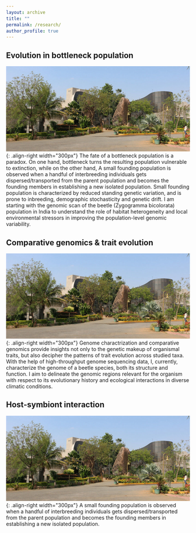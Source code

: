 ```yaml
---
layout: archive
title: ""
permalink: /research/
author_profile: true
---
```


Evolution in bottleneck population
------
![Lacones image](/images/lacones.jpg){: .align-right width="300px"}
The fate of a bottleneck population is a paradox. On one hand, bottleneck turns the resulting population vulnerable to extinction, while on the other hand, A small founding population is observed when a handful of interbreeding individuals gets dispersed/transported from the parent population and becomes the founding members in establishing a new isolated population.
Small founding population is characterized by reduced standing genetic variation, and is prone to inbreeding, demographic stochasticity and genetic drift.
I am starting with the genomic scan of the beetle (Zygogramma bicolorata) population in India to understand the role of habitat heterogeneity and local environmental stressors in improving the population-level genomic variability.


Comparative genomics & trait evolution
------
![Lacones image](/images/lacones.jpg){: .align-right width="300px"}
Genome charactrization and comparative genomics provide insights not only to the genetic makeup of organismal traits, but also decipher the patterns of trait evolution across studied taxa. With the help of high-throughput genome sequencing data, I, currently, characterize the genome of a beetle species, both its structure and function. I aim to delineate the genomic regions relevant for the organism with respect to its evolutionary history and ecological interactions in diverse climatic conditions.


Host-symbiont interaction
------
![Lacones image](/images/lacones.jpg){: .align-right width="300px"}
A small founding population is observed when a handful of interbreeding individuals gets dispersed/transported from the parent population and becomes the founding members in establishing a new isolated population.
